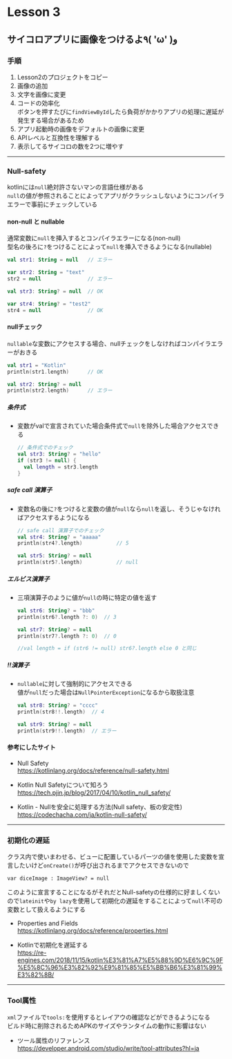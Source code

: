 # Lesson 3

## サイコロアプリに画像をつけるよ٩( 'ω' )و

### 手順

1. Lesson2のプロジェクトをコピー
2. 画像の追加
3. 文字を画像に変更
4. コードの効率化<br>
  ボタンを押すたびに`findViewById`したら負荷がかかりアプリの処理に遅延が発生する場合があるため
5. アプリ起動時の画像をデフォルトの画像に変更
6. APIレベルと互換性を理解する
7. 表示してるサイコロの数を2つに増やす

--------------------------------------------------------------------------------

### Null-safety

kotlinには`null`絶対許さないマンの言語仕様がある<br>
`null`の値が参照されることによってアプリがクラッシュしないようにコンパイラエラーで事前にチェックしている

#### non-null と nullable

通常変数に`null`を挿入するとコンパイラエラーになる(non-null)<br>
型名の後ろに`?`をつけることによって`null`を挿入できるようになる(nullable)

```kotlin
val str1: String = null   // エラー

var str2: String = "text"
str2 = null               // エラー

val str3: String? = null  // OK

var str4: String? = "test2"  
str4 = null               // OK
```

#### nullチェック

`nullable`な変数にアクセスする場合、nullチェックをしなければコンパイラエラーがおきる

```kotlin
val str1 = "Kotlin"
println(str1.length)      // OK

val str2: String? = null
println(str2.length)      // エラー
```

##### 条件式

- 変数がvalで宣言されていた場合条件式で`null`を除外した場合アクセスできる

  ```kotlin
  // 条件式でのチェック
  val str3: String? = "hello"
  if (str3 != null) {
    val length = str3.length
  }
  ```

##### safe call 演算子

- 変数名の後に`?`をつけると変数の値が`null`なら`null`を返し、そうじゃなければアクセスするようになる

  ```kotlin
  // safe call 演算子でのチェック
  val str4: String? = "aaaaa"
  println(str4?.length)           // 5

  val str5: String? = null
  println(str5?.length)           // null
  ```

##### エルビス演算子

- 三項演算子のように値が`null`の時に特定の値を返す

  ```kotlin
  val str6: String? = "bbb"
  println(str6?.length ?: 0)  // 3

  val str7: String? = null
  println(str7?.length ?: 0)  // 0

  //val length = if (str6 != null) str6?.length else 0 と同じ
  ```

##### !!演算子

- `nullable`に対して強制的にアクセスできる<br>
  値が`null`だった場合は`NullPointerException`になるから取扱注意

  ```kotlin
  val str8: String? = "cccc"
  println(str8!!.length)  // 4

  val str9: String? = null
  println(str9!!.length)  // エラー
  ```

#### 参考にしたサイト

- Null Safety<br>
  <https://kotlinlang.org/docs/reference/null-safety.html>

- Kotlin Null Safetyについて知ろう<br>
  <https://tech.pjin.jp/blog/2017/04/10/kotlin_null_safety/>

- Kotlin - Nullを安全に処理する方法(Null safety、板の安定性)<br>
  <https://codechacha.com/ja/kotlin-null-safety/>

--------------------------------------------------------------------------------

### 初期化の遅延

クラス内で使いまわせる、ビューに配置しているパーツの値を使用した変数を宣言したいけど`onCreate()`が呼び出されるまでアクセスできないので

```
var diceImage : ImageView? = null
```

このように宣言することになるがそれだとNull-safetyの仕様的に好ましくないので`lateinit`や`by lazy`を使用して初期化の遅延をすることによって`null`不可の変数として扱えるようにする

- Properties and Fields<br>
  <https://kotlinlang.org/docs/reference/properties.html>

- Kotlinで初期化を遅延する<br>
  <https://re-engines.com/2018/11/15/kotlin%E3%81%A7%E5%88%9D%E6%9C%9F%E5%8C%96%E3%82%92%E9%81%85%E5%BB%B6%E3%81%99%E3%82%8B/>

--------------------------------------------------------------------------------

### Tool属性

`xml`ファイルで`tools:`を使用するとレイアウの確認などができるようになる<br>
ビルド時に削除されるためAPKのサイズやランタイムの動作に影響はない

- ツール属性のリファレンス<br>
  <https://developer.android.com/studio/write/tool-attributes?hl=ja>
